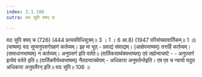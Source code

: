 ```yaml
---
index: 3.1.106
sutra: वदः सुपि क्यप् च

---
```

 वदः सुपि क्यप् च (726) (444 प्रत्ययविधिसूत्रम्॥ 3 । 1 । 6 आ.8) (1947 परिसंख्यावार्तिकम्॥ 1 ॥) (भाष्यम्) वदः सुप्यनुपसर्गग्रहणं कर्तव्यम्। इह मा भूत्  -  प्रवाद्यं संवाद्यम्। (आक्षेपभाष्यम्) तत्तर्हि कर्तव्यम्। (समाधानभाष्यम्) न कर्तव्यम्। अनुपसर्ग इति वर्तते॥ (वार्तिकसार्थक्यभाष्यम्) एवं तर्ह्यन्वाचष्टे  -   - अनुपसर्ग इत्येवं वर्तते इति॥ (वार्तिकवैर्यथ्यभाष्यम्) नैतदन्वाख्येयम्  -  अधिकारा अनुवर्तन्तेइति। एष एव च न्यायो यदुत अधिकारा अनुवर्तेरन् इति॥ वदः सुपि॥ 106 ॥ 